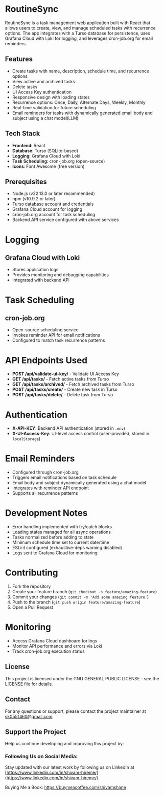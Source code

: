 # RoutineSync

RoutineSync is a task management web application built with React that allows users to create, view, and manage scheduled tasks with recurrence options. The app integrates with a Turso database for persistence, uses Grafana Cloud with Loki for logging, and leverages cron-job.org for email reminders.

## Features

- Create tasks with name, description, schedule time, and recurrence options
- View active and archived tasks
- Delete tasks
- UI Access Key authentication
- Responsive design with loading states
- Recurrence options: Once, Daily, Alternate Days, Weekly, Monthly
- Real-time validation for future scheduling
- Email reminders for tasks with dynamically generated email body and subject using a chat model(LLM)

## Tech Stack

- **Frontend**: React
- **Database**: Turso (SQLite-based)
- **Logging**: Grafana Cloud with Loki
- **Task Scheduling**: cron-job.org (open-source)
- **Icons**: Font Awesome (free version)

## Prerequisites

- Node.js (v22.13.0 or later recommended)
- npm (v10.9.2 or later)
- Turso database account and credentials
- Grafana Cloud account for logging
- cron-job.org account for task scheduling
- Backend API service configured with above services

# Logging

## Grafana Cloud with Loki
- Stores application logs
- Provides monitoring and debugging capabilities
- Integrated with backend API

# Task Scheduling

## cron-job.org
- Open-source scheduling service
- Invokes reminder API for email notifications
- Configured to match task recurrence patterns

# API Endpoints Used
- **POST /api/validate-ui-key/** - Validate UI Access Key
- **GET /api/tasks/** - Fetch active tasks from Turso
- **GET /api/tasks/archived/** - Fetch archived tasks from Turso
- **POST /api/tasks/create/** - Create new task in Turso
- **POST /api/tasks/delete/** - Delete task from Turso

# Authentication
- **X-API-KEY**: Backend API authentication (stored in `.env`)
- **X-UI-Access-Key**: UI-level access control (user-provided, stored in `localStorage`)

# Email Reminders
- Configured through cron-job.org
- Triggers email notifications based on task schedule
- Email body and subject dynamically generated using a chat model
- Integrates with reminder API endpoint
- Supports all recurrence patterns

# Development Notes
- Error handling implemented with try/catch blocks
- Loading states managed for all async operations
- Tasks normalized before adding to state
- Minimum schedule time set to current date/time
- ESLint configured (exhaustive-deps warning disabled)
- Logs sent to Grafana Cloud for monitoring

# Contributing
1. Fork the repository
2. Create your feature branch (`git checkout -b feature/amazing-feature`)
3. Commit your changes (`git commit -m 'Add some amazing feature'`)
4. Push to the branch (`git push origin feature/amazing-feature`)
5. Open a Pull Request

# Monitoring
- Access Grafana Cloud dashboard for logs
- Monitor API performance and errors via Loki
- Track cron-job.org execution status

## License
This project is licensed under the GNU GENERAL PUBLIC LICENSE - see the LICENSE file for details.

## Contact
For any questions or support, please contact the project maintainer at sk0551460@gmail.com

## Support the Project
Help us continue developing and improving this project by:

### Following Us on Social Media: 

Stay updated with our latest work by following us on LinkedIn at [https://www.linkedin.com/in/shivam-hireme/](https://www.linkedin.com/in/shivam-hireme/)

Buying Me a Book: https://buymeacoffee.com/shivamshane